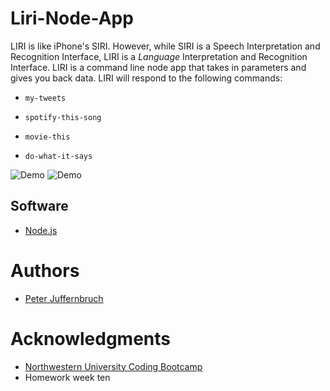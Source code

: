 # Liri-Node-App

LIRI is like iPhone's SIRI. However, while SIRI is a Speech Interpretation and Recognition Interface, LIRI is a _Language_ Interpretation and Recognition Interface. LIRI is a command line node app that takes in parameters and gives you back data.
LIRI will respond to the following commands:

* `my-tweets`

* `spotify-this-song`

* `movie-this`

* `do-what-it-says`

![Demo](https://media.giphy.com/media/fo83QFETg7pIl1rGvH/giphy.gif)
![Demo](https://media.giphy.com/media/zJeAzAoa5noGYre3lX/giphy.gif)

## Software

* [Node.js](https://nodejs.org/en/)

# Authors

* [Peter Juffernbruch](https://github.com/peterjuff)

# Acknowledgments

* [Northwestern University Coding Bootcamp](https://bootcamp.northwestern.edu/coding/)
* Homework week ten
